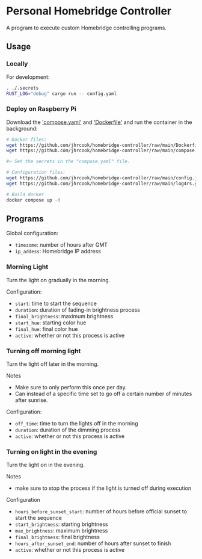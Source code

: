 # Personal Homebridge Controller

A program to execute custom Homebridge controlling programs.

## Usage

### Locally

For development:

```bash
. ./.secrets
RUST_LOG="debug" cargo run -- config.yaml
```

### Deploy on Raspberry Pi

Download the ['compose.yaml'](./compose.yaml) and ['Dockerfile'](./Dockerfile) and run the container in the background:

```bash
# Docker files:
wget https://github.com/jhrcook/homebridge-controller/raw/main/Dockerfile
wget https://github.com/jhrcook/homebridge-controller/raw/main/compose.yaml

#> Set the secrets in the "compose.yaml" file.

# Configuration files:
wget https://github.com/jhrcook/homebridge-controller/raw/main/config.json
wget https://github.com/jhrcook/homebridge-controller/raw/main/log4rs.yaml

# Build docker
docker compose up -d
```

## Programs

Global configuration:

- `timezome`: number of hours after GMT
- `ip_addess`: Homebridge IP address

### Morning Light

Turn the light on gradually in the morning.

Configuration:

- `start`: time to start the sequence
- `duration`: duration of fading-in brightness process
- `final_brightness`: maximum brightness
- `start_hue`: starting color hue
- `final_hue`: final color hue
- `active`: whether or not this process is active

### Turning off morning light

Turn the light off later in the morning.

Notes

- Make sure to only perform this once per day.
- Can instead of a specific time set to go off a certain number of minutes after sunrise.

Configuration:

- `off_time`: time to turn the lights off in the morning
- `duration`: duration of the dimming process
- `active`: whether or not this process is active

### Turning on light in the evening

Turn the light on in the evening.

Notes

- make sure to stop the process if the light is turned off during execution

Configuration

- `hours_before_sunset_start`: number of hours before official sunset to start the sequence
- `start_brightness`: starting brightness
- `max_brightness`: maximum brightness
- `final_brightness`: final brightness
- `hours_after_sunset_end`: number of hours after sunset to finish
- `active`: whether or not this process is active

